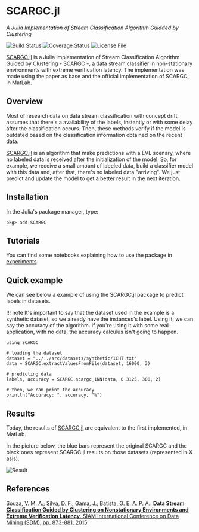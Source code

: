 # SCARGC.jl

*A Julia Implementation of Stream Classification Algorithm Guidded by Clustering*

[![Build Status](https://travis-ci.org/MarinhoGabriel/SCARGC.jl.svg?branch=master)](https://travis-ci.org/MarinhoGabriel/SCARGC.jl)
[![Coverage Status](https://codecov.io/gh/MarinhoGabriel/SCARGC.jl/branch/master/graph/badge.svg)](https://codecov.io/gh/MarinhoGabriel/SCARGC.jl)
[![License File](https://img.shields.io/badge/license-MIT-blue.svg)](https://github.com/MarinhoGabriel/SCARGC.jl/blob/master/LICENSE)

[SCARGC.jl](https://github.com/MarinhoGabriel/SCARGC.jl) is a Julia implementation 
of Stream Classification Algorithm Guided by Clustering - SCARGC -, a data stream 
classifier in non-stationary environments with extreme verification latency. The 
implementation was made using the paper as base and the official implementation 
of SCARGC, in MatLab.

## Overview

Most of research data on data stream classification with concept drift, assumes 
that there's a availability of the labels, instantly or with some delay after 
the classification occurs. Then, these methods verify if the model is outdated
based on the classification information obtained on the recent data.

[SCARGC.jl](https://github.com/MarinhoGabriel/SCARGC.jl) is an algorithm that
make predictions with a EVL scenary, where no labeled data is received after the 
initialization of the model. So, for example, we receive a small amount of labeled
data, build a classifier model with this data and, after that, there's no labeled
data "arriving". We just predict and update the model to get a better result in
the next iteration.

## Installation

In the Julia's package manager, type:

```julia-REPL
pkg> add SCARGC
```

## Tutorials

You can find some notebooks explaining how to use the package in 
[experiments](https://github.com/MarinhoGabriel/SCARGC.jl/tree/master/experiments).

## Quick example

We can see below a example of using the SCARGC.jl package to predict labels in
datasets.

!!! note
    It's important to say that the dataset used in the example is a synthetic 
    dataset, so we already have the instances's label. Using it, we can say the
    accuracy of the algorithm. If you're using it with some real application, 
    with no data, the accuracy calculus isn't going to happen.

```@example overview
using SCARGC

# loading the dataset
dataset = "../../src/datasets/synthetic/1CHT.txt"
data = SCARGC.extractValuesFromFile(dataset, 16000, 3)

# predicting data
labels, accuracy = SCARGC.scargc_1NN(data, 0.3125, 300, 2)

# then, we can print the accuracy
println("Accuracy: ", accuracy, "%")
```

## Results

Today, the results of [SCARGC.jl](https://github.com/MarinhoGabriel/SCARGC.jl) are
equivalent to the first implemented, in MatLab.

In the picture below, the blue bars represent the original SCARGC and the
black ones represent SCARGC.jl results on those datasets (represented in X asis).


![Result](https://github.com/MarinhoGabriel/SCARGC.jl/blob/master/results/result.jpeg?raw=true)

## References

[Souza, V. M. A.; Silva, D. F.; Gama, J.; Batista, G. E. A. P. A.: **Data Stream Classification Guided by Clustering on Nonstationary Environments and Extreme Verification Latency**. SIAM International Conference on Data Mining (SDM), pp. 873-881, 2015](https://repositorio.inesctec.pt/bitstream/123456789/5325/1/P-00K-AN4.pdf)